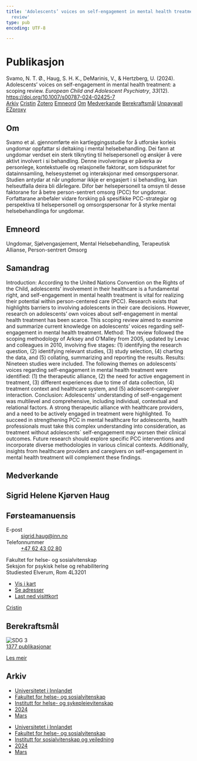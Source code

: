 ```yaml
---
title: 'Adolescents’ voices on self-engagement in mental health treatment: a scoping
  review'
type: pub
encoding: UTF-8

---
```

<h1>Publikasjon</h1>
<article id="csl-bib-container-3CNDVIKJ" class="csl-bib-container">
  <div class="csl-bib-body"> <div class="csl-entry">Svamo, N. T. Ø., Haug, S. H. K., DeMarinis, V., &#38; Hertzberg, U. (2024). Adolescents’ voices on self-engagement in mental health treatment: a scoping review. <i>European Child and Adolescent Psychiatry</i>, <i>33</i>(12). <a href="https://doi.org/10.1007/s00787-024-02425-7">https://doi.org/10.1007/s00787-024-02425-7</a></div> </div>
  <div class="csl-bib-buttons">
    <a href="#taxonomy-article-3CNDVIKJ" alt="archive" class="csl-bib-button">Arkiv</a>
    <a href="https://app.cristin.no/results/show.jsf?id=2257546" alt="Cristin" class="csl-bib-button">Cristin</a>
    <a href="http://zotero.org/groups/5881554/items/3CNDVIKJ" alt="Zotero" class="csl-bib-button">Zotero</a>
    <a href="#keywords-article-3CNDVIKJ" alt="keywords" class="csl-bib-button">Emneord</a>
    <a href="#about-article-3CNDVIKJ" alt="about_pub" class="csl-bib-button">Om</a>
    <a href="#contributors-article-3CNDVIKJ" alt="contributors" class="csl-bib-button">Medverkande</a>
    <a href="#sdg-article-3CNDVIKJ" alt="sdg" class="csl-bib-button">Berekraftsmål</a>
    <a href="https://link.springer.com/content/pdf/10.1007/s00787-024-02425-7.pdf" alt="Unpaywall" class="csl-bib-button">Unpaywall</a>
    <a href="https://link.springer.com/content/pdf/10.1007/s00787-024-02425-7.pdf" alt="EZproxy" class="csl-bib-button">EZproxy</a>
  </div>
  <div id="csl-bib-meta-container-3CNDVIKJ"></div>
</article>
<div id="csl-bib-meta-3CNDVIKJ" class="csl-bib-meta">
  <article id="about-article-3CNDVIKJ" class="about_pub-article">
    <h1>Om</h1>
    Svamo et al. gjennomførte ein kartleggingsstudie for å utforske korleis ungdomar oppfattar si deltaking i mental helsebehandling. Dei fann at ungdomar verdset ein sterk tilknyting til helsepersonell og ønskjer å vere aktivt involvert i si behandling. Denne involveringa er påverka av personlege, kontekstuelle og relasjonelle faktorar, som tidspunktet for datainnsamling, helsesystemet og interaksjonar med omsorgspersonar. Studien antydar at når ungdomar ikkje er engasjert i si behandling, kan helseutfalla deira bli dårlegare. Difor bør helsepersonell ta omsyn til desse faktorane for å betre person-sentrert omsorg (PCC) for ungdomar. Forfattarane anbefaler vidare forsking på spesifikke PCC-strategiar og perspektiva til helsepersonell og omsorgspersonar for å styrke mental helsebehandlinga for ungdomar.
  </article>
  <article id="keywords-article-3CNDVIKJ" class="keywords-article">
    <h1>Emneord</h1>
    Ungdomar, Sjølvengasjement, Mental Helsebehandling, Terapeutisk Allianse, Person-sentrert Omsorg
  </article>
  <article id="abstract-article-3CNDVIKJ" class="abstract-article">
    <h1>Samandrag</h1>
    Introduction: According to the United Nations Convention on the Rights of the Child, adolescents’ involvement in their  
healthcare is a fundamental right, and self-engagement in mental health treatment is vital for realizing their potential  
within person-centered care (PCC). Research exists that highlights barriers to involving adolescents in their care decisions.  
However, research on adolescents’ own voices about self-engagement in mental health treatment has been scarce. This  
scoping review aimed to examine and summarize current knowledge on adolescents’ voices regarding self-engagement  
in mental health treatment. Method: The review followed the scoping methodology of Arksey and O’Malley from 2005,  
updated by Levac and colleagues in 2010, involving five stages: (1) identifying the research question, (2) identifying relevant studies, (3) study selection, (4) charting the data, and (5) collating, summarizing and reporting the results. Results:  
Nineteen studies were included. The following themes on adolescents` voices regarding self-engagement in mental health  
treatment were identified: (1) the therapeutic alliance, (2) the need for active engagement in treatment, (3) different experiences due to time of data collection, (4) treatment context and healthcare system, and (5) adolescent-caregiver interaction.  
Conclusion: Adolescents’ understanding of self-engagement was multilevel and comprehensive, including individual, contextual and relational factors. A strong therapeutic alliance with healthcare providers, and a need to be actively engaged  
in treatment were highlighted. To succeed in strengthening PCC in mental healthcare for adolescents, health professionals  
must take this complex understanding into consideration, as treatment without adolescents` self-engagement may worsen  
their clinical outcomes. Future research should explore specific PCC interventions and incorporate diverse methodologies  
in various clinical contexts. Additionally, insights from healthcare providers and caregivers on self-engagement in mental  
health treatment will complement these findings.
  </article>
  <article id="contributors-article-3CNDVIKJ" class="contributors-article">
    <h1>Medverkande</h1>
    <div class="personas"> <div class="vrtx-hinn-person-card"> <div class="photo"> <i class="lar la-user-circle missing-person"></i> </div> <div class="info"> <hgroup><h1>Sigrid Helene Kjørven Haug</h1> <h2>Førsteamanuensis</h2> </hgroup><dl> <dt>E-post</dt> <dd> <a href="mailto:sigrid.haug@inn.no">sigrid.haug@inn.no</a> </dd> <dt>Telefonnummer</dt> <dd><a href="tel:+4762430280"> +47 62 43 02 80 </a></dd> </dl> <p> Fakultet for helse- og sosialvitenskap<br> Seksjon for psykisk helse og rehabilitering<br> Studiested Elverum, Rom 4L3201 </p> <ul class="vrtx-hinn-links"> <li><a href="https://www.google.com/maps?q=60.88177,11.53669">Vis i kart</a></li> <li><a href="https://www.inn.no/finn-en-ansatt/sigrid-haug.html#vrtx-hinn-addresses">Se adresser</a></li> <li><a href="https://www.inn.no/finn-en-ansatt/sigrid-haug.html?vrtx=vcf">Last ned visittkort</a></li> </ul> </div> </div> <a href="https://app.cristin.no/persons/show.jsf?id=414155" alt="Cristin URL" class="personas-cristin">Cristin</a> </div>
  </article>
  <article id="sdg-article-3CNDVIKJ" class="sdg-article">
    <h1>Berekraftsmål</h1>
    <div class="sdg-container"><div id="sdg3" class="sdg">
        <img src="{{< params subfolder >}}images/sdg/sdg03_nn.png" class="image" alt="SDG 3">
        <div class="sdg-overlay">
          <a href="{{< params subfolder >}}nn/archive/?sdg=3#archive" class="sdg-publication-count"><span>1377</span> publikasjonar</a>
          <p><a href="https://fn.no/om-fn/fns-baerekraftsmaal/god-helse-og-livskvalitet?lang=nno-NO" class="sdg-read-more">Les meir</a></p>
        </div>
      </div></div>
  </article>
  <article id="taxonomy-article-3CNDVIKJ" class="taxonomy-article">
    <h1>Arkiv</h1>
    <ul>
      <li><a href="{{< params subfolder >}}nn/archive/?key=3DCRN523">Universitetet i Innlandet</a></li>
      <li><a href="{{< params subfolder >}}nn/archive/?key=IDKFS3MX">Fakultet for helse- og sosialvitenskap</a></li>
      <li><a href="{{< params subfolder >}}nn/archive/?key=GTV4ECMZ">Institutt for helse- og sykepleievitenskap</a></li>
      <li><a href="{{< params subfolder >}}nn/archive/?key=KNN5LNR7">2024</a></li>
      <li><a href="{{< params subfolder >}}nn/archive/?key=79EMMY6R">Mars</a></li>
    </ul>
    <ul>
      <li><a href="{{< params subfolder >}}nn/archive/?key=3DCRN523">Universitetet i Innlandet</a></li>
      <li><a href="{{< params subfolder >}}nn/archive/?key=IDKFS3MX">Fakultet for helse- og sosialvitenskap</a></li>
      <li><a href="{{< params subfolder >}}nn/archive/?key=CU4VFGCV">Institutt for sosialvitenskap og veiledning</a></li>
      <li><a href="{{< params subfolder >}}nn/archive/?key=85HRZ8WX">2024</a></li>
      <li><a href="{{< params subfolder >}}nn/archive/?key=6ZVPTWE5">Mars</a></li>
    </ul>
  </article>
</div>

